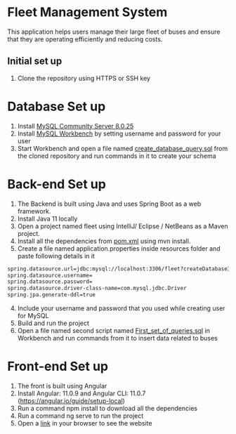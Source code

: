 # Fleet Management System
This application helps users manage their large fleet of buses and ensure that they are operating efficiently and reducing costs.

## Initial set up
1) Clone the repository using HTTPS or SSH key

# Database Set up
1) Install [MySQL Community Server 8.0.25](https://dev.mysql.com/downloads/mysql/)
2) Install [MySQL Workbench](https://dev.mysql.com/downloads/workbench/) by setting username and password for your user 
3) Start Workbench and open a file named [create_database_query.sql](https://github.com/varadjos89/Sitetracker/blob/master/create_database_query.sql) from the cloned repository and run commands in it to create your schema 

# Back-end Set up
1) The Backend is built using Java and uses Spring Boot as a web framework.
2) Install Java 11 locally 
2) Open a project named fleet using IntelliJ/ Eclipse / NetBeans as a Maven project.
3) Install all the dependencies from [pom.xml](https://github.com/varadjos89/Sitetracker/blob/master/fleet/pom.xml) using mvn install.
4) Create a file named application.properties inside resources folder and paste following details in it

```bash
spring.datasource.url=jdbc:mysql://localhost:3306/fleet?createDatabaseIfNotExist=true
spring.datasource.username=
spring.datasource.password=
spring.datasource.driver-class-name=com.mysql.jdbc.Driver
spring.jpa.generate-ddl=true
```

4) Include your username and password that you used while creating user for MySQL
5) Build and run the project
6) Open a file named second script named [First_set_of_queries.sql](https://github.com/varadjos89/Sitetracker/blob/master/First_set_of_queries.sql) in Workbench and run commands from it to insert data related to buses

# Front-end Set up
1) The front is built using Angular
2) Install Angular: 11.0.9 and Angular CLI: 11.0.7 (https://angular.io/guide/setup-local)
3) Run a command npm install to download all the dependencies
4) Run a command ng serve to run the project
5) Open a [link](http://localhost:4200/) in your browser to see the website







